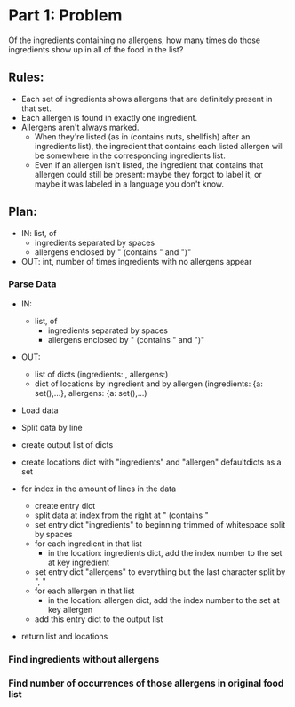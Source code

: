 # Part 1: Problem

Of the ingredients containing no allergens, how many times do those ingredients show up in all of the food in the list?

## Rules:

* Each set of ingredients shows allergens that are definitely present in that set.
* Each allergen is found in exactly one ingredient.
* Allergens aren't always marked.
    * When they're listed (as in (contains nuts, shellfish) after an ingredients list), the ingredient that contains each listed allergen will be somewhere in the corresponding ingredients list.
    * Even if an allergen isn't listed, the ingredient that contains that allergen could still be present: maybe they forgot to label it, or maybe it was labeled in a language you don't know.

## Plan:

* IN: list, of 
    * ingredients separated by spaces
    * allergens enclosed by " (contains " and ")"
* OUT: int, number of times ingredients with no allergens appear

### Parse Data

* IN: 
    * list, of 
      * ingredients separated by spaces
      * allergens enclosed by " (contains " and ")"
* OUT: 
    * list of dicts (ingredients: , allergens:)
    * dict of locations by ingredient and by allergen (ingredients: {a: set(),...}, allergens: {a: set(),...)
  
* Load data
* Split data by line
* create output list of dicts
* create locations dict with "ingredients" and "allergen" defaultdicts as a set
* for index in the amount of lines in the data
    * create entry dict
    * split data at index from the right at " (contains "
    * set entry dict "ingredients" to beginning trimmed of whitespace split by spaces
    * for each ingredient in that list
        * in the location: ingredients dict, add the index number to the set at key ingredient
    * set entry dict "allergens" to everything but the last character split by ", "
    * for each allergen in that list
        * in the location: allergen dict, add the index number to the set at key allergen
    * add this entry dict to the output list
* return list and locations

### Find ingredients without allergens

### Find number of occurrences of those allergens in original food list

